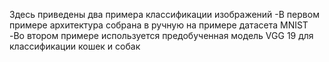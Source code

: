 Здесь приведены два примера классификации изображений
-В первом примере архитектура собрана в ручную на примере датасета MNIST
-Во втором примере используется предобученная модель VGG 19 для классификации кошек и собак
